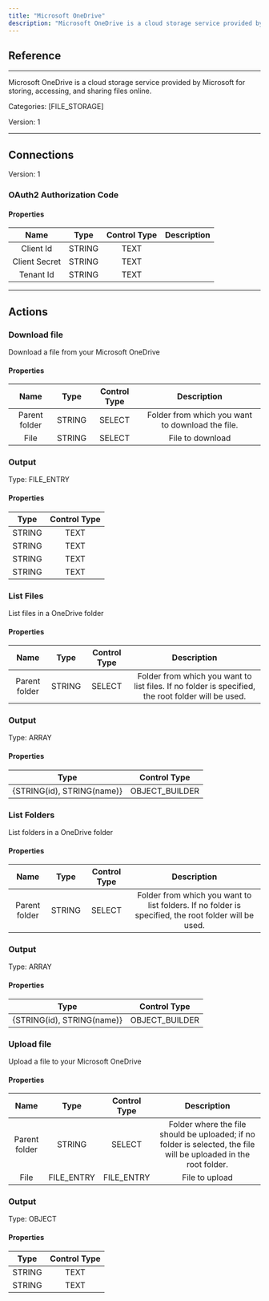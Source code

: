 ```yaml
---
title: "Microsoft OneDrive"
description: "Microsoft OneDrive is a cloud storage service provided by Microsoft for storing, accessing, and sharing files online."
---
```

## Reference
<hr />

Microsoft OneDrive is a cloud storage service provided by Microsoft for storing, accessing, and sharing files online.


Categories: [FILE_STORAGE]


Version: 1

<hr />



## Connections

Version: 1


### OAuth2 Authorization Code

#### Properties

|      Name      |     Type     |     Control Type     |     Description     |
|:--------------:|:------------:|:--------------------:|:-------------------:|
| Client Id | STRING | TEXT  |  |
| Client Secret | STRING | TEXT  |  |
| Tenant Id | STRING | TEXT  |  |





<hr />





## Actions


### Download file
Download a file from your Microsoft OneDrive

#### Properties

|      Name      |     Type     |     Control Type     |     Description     |
|:--------------:|:------------:|:--------------------:|:-------------------:|
| Parent folder | STRING | SELECT  |  Folder from which you want to download the file.  |
| File | STRING | SELECT  |  File to download  |


### Output



Type: FILE_ENTRY


#### Properties

|     Type     |     Control Type     |
|:------------:|:--------------------:|
| STRING | TEXT  |
| STRING | TEXT  |
| STRING | TEXT  |
| STRING | TEXT  |






### List Files
List files in a OneDrive folder

#### Properties

|      Name      |     Type     |     Control Type     |     Description     |
|:--------------:|:------------:|:--------------------:|:-------------------:|
| Parent folder | STRING | SELECT  |  Folder from which you want to list files. If no folder is specified, the root folder will be used.  |


### Output



Type: ARRAY


#### Properties

|     Type     |     Control Type     |
|:------------:|:--------------------:|
| {STRING\(id), STRING\(name)} | OBJECT_BUILDER  |






### List Folders
List folders in a OneDrive folder

#### Properties

|      Name      |     Type     |     Control Type     |     Description     |
|:--------------:|:------------:|:--------------------:|:-------------------:|
| Parent folder | STRING | SELECT  |  Folder from which you want to list folders. If no folder is specified, the root folder will be used.  |


### Output



Type: ARRAY


#### Properties

|     Type     |     Control Type     |
|:------------:|:--------------------:|
| {STRING\(id), STRING\(name)} | OBJECT_BUILDER  |






### Upload file
Upload a file to your Microsoft OneDrive

#### Properties

|      Name      |     Type     |     Control Type     |     Description     |
|:--------------:|:------------:|:--------------------:|:-------------------:|
| Parent folder | STRING | SELECT  |  Folder where the file should be uploaded; if no folder is selected, the file will be uploaded in the root folder.  |
| File | FILE_ENTRY | FILE_ENTRY  |  File to upload  |


### Output



Type: OBJECT


#### Properties

|     Type     |     Control Type     |
|:------------:|:--------------------:|
| STRING | TEXT  |
| STRING | TEXT  |






